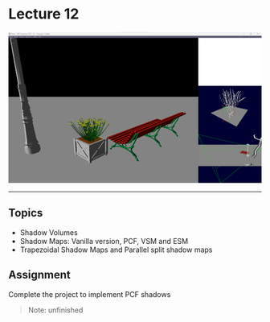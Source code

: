 # Lecture 12

<p align="center">
  <img  src="images/img.png"  height="300" width="550">
</p>

---

## Topics

* Shadow Volumes
* Shadow Maps: Vanilla version, PCF, VSM and ESM
* Trapezoidal Shadow Maps and Parallel split shadow maps

## Assignment

Complete the project to implement PCF shadows

> Note: unfinished